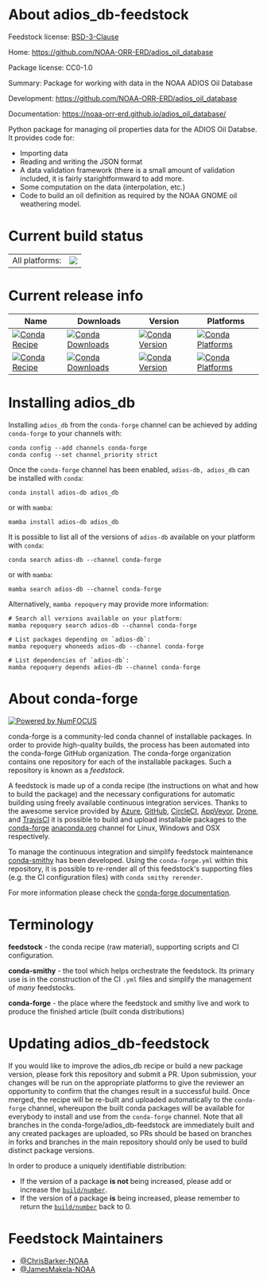 About adios_db-feedstock
========================

Feedstock license: [BSD-3-Clause](https://github.com/conda-forge/adios_db-feedstock/blob/main/LICENSE.txt)

Home: https://github.com/NOAA-ORR-ERD/adios_oil_database

Package license: CC0-1.0

Summary: Package for working with data in the NOAA ADIOS Oil Database

Development: https://github.com/NOAA-ORR-ERD/adios_oil_database

Documentation: https://noaa-orr-erd.github.io/adios_oil_database/

Python package for managing oil properties data for the ADIOS Oil Databse.
It provides code for:
* Importing data
* Reading and writing the JSON format
* A data validation framework (there is a small amount of validation included, it is fairly starightformward to add more.
* Some computation on the data (interpolation, etc.)
* Code to build an oil definition as required by the NOAA GNOME oil weathering model.


Current build status
====================


<table><tr><td>All platforms:</td>
    <td>
      <a href="https://dev.azure.com/conda-forge/feedstock-builds/_build/latest?definitionId=18209&branchName=main">
        <img src="https://dev.azure.com/conda-forge/feedstock-builds/_apis/build/status/adios_db-feedstock?branchName=main">
      </a>
    </td>
  </tr>
</table>

Current release info
====================

| Name | Downloads | Version | Platforms |
| --- | --- | --- | --- |
| [![Conda Recipe](https://img.shields.io/badge/recipe-adios--db-green.svg)](https://anaconda.org/conda-forge/adios-db) | [![Conda Downloads](https://img.shields.io/conda/dn/conda-forge/adios-db.svg)](https://anaconda.org/conda-forge/adios-db) | [![Conda Version](https://img.shields.io/conda/vn/conda-forge/adios-db.svg)](https://anaconda.org/conda-forge/adios-db) | [![Conda Platforms](https://img.shields.io/conda/pn/conda-forge/adios-db.svg)](https://anaconda.org/conda-forge/adios-db) |
| [![Conda Recipe](https://img.shields.io/badge/recipe-adios_db-green.svg)](https://anaconda.org/conda-forge/adios_db) | [![Conda Downloads](https://img.shields.io/conda/dn/conda-forge/adios_db.svg)](https://anaconda.org/conda-forge/adios_db) | [![Conda Version](https://img.shields.io/conda/vn/conda-forge/adios_db.svg)](https://anaconda.org/conda-forge/adios_db) | [![Conda Platforms](https://img.shields.io/conda/pn/conda-forge/adios_db.svg)](https://anaconda.org/conda-forge/adios_db) |

Installing adios_db
===================

Installing `adios_db` from the `conda-forge` channel can be achieved by adding `conda-forge` to your channels with:

```
conda config --add channels conda-forge
conda config --set channel_priority strict
```

Once the `conda-forge` channel has been enabled, `adios-db, adios_db` can be installed with `conda`:

```
conda install adios-db adios_db
```

or with `mamba`:

```
mamba install adios-db adios_db
```

It is possible to list all of the versions of `adios-db` available on your platform with `conda`:

```
conda search adios-db --channel conda-forge
```

or with `mamba`:

```
mamba search adios-db --channel conda-forge
```

Alternatively, `mamba repoquery` may provide more information:

```
# Search all versions available on your platform:
mamba repoquery search adios-db --channel conda-forge

# List packages depending on `adios-db`:
mamba repoquery whoneeds adios-db --channel conda-forge

# List dependencies of `adios-db`:
mamba repoquery depends adios-db --channel conda-forge
```


About conda-forge
=================

[![Powered by
NumFOCUS](https://img.shields.io/badge/powered%20by-NumFOCUS-orange.svg?style=flat&colorA=E1523D&colorB=007D8A)](https://numfocus.org)

conda-forge is a community-led conda channel of installable packages.
In order to provide high-quality builds, the process has been automated into the
conda-forge GitHub organization. The conda-forge organization contains one repository
for each of the installable packages. Such a repository is known as a *feedstock*.

A feedstock is made up of a conda recipe (the instructions on what and how to build
the package) and the necessary configurations for automatic building using freely
available continuous integration services. Thanks to the awesome service provided by
[Azure](https://azure.microsoft.com/en-us/services/devops/), [GitHub](https://github.com/),
[CircleCI](https://circleci.com/), [AppVeyor](https://www.appveyor.com/),
[Drone](https://cloud.drone.io/welcome), and [TravisCI](https://travis-ci.com/)
it is possible to build and upload installable packages to the
[conda-forge](https://anaconda.org/conda-forge) [anaconda.org](https://anaconda.org/)
channel for Linux, Windows and OSX respectively.

To manage the continuous integration and simplify feedstock maintenance
[conda-smithy](https://github.com/conda-forge/conda-smithy) has been developed.
Using the ``conda-forge.yml`` within this repository, it is possible to re-render all of
this feedstock's supporting files (e.g. the CI configuration files) with ``conda smithy rerender``.

For more information please check the [conda-forge documentation](https://conda-forge.org/docs/).

Terminology
===========

**feedstock** - the conda recipe (raw material), supporting scripts and CI configuration.

**conda-smithy** - the tool which helps orchestrate the feedstock.
                   Its primary use is in the construction of the CI ``.yml`` files
                   and simplify the management of *many* feedstocks.

**conda-forge** - the place where the feedstock and smithy live and work to
                  produce the finished article (built conda distributions)


Updating adios_db-feedstock
===========================

If you would like to improve the adios_db recipe or build a new
package version, please fork this repository and submit a PR. Upon submission,
your changes will be run on the appropriate platforms to give the reviewer an
opportunity to confirm that the changes result in a successful build. Once
merged, the recipe will be re-built and uploaded automatically to the
`conda-forge` channel, whereupon the built conda packages will be available for
everybody to install and use from the `conda-forge` channel.
Note that all branches in the conda-forge/adios_db-feedstock are
immediately built and any created packages are uploaded, so PRs should be based
on branches in forks and branches in the main repository should only be used to
build distinct package versions.

In order to produce a uniquely identifiable distribution:
 * If the version of a package **is not** being increased, please add or increase
   the [``build/number``](https://docs.conda.io/projects/conda-build/en/latest/resources/define-metadata.html#build-number-and-string).
 * If the version of a package **is** being increased, please remember to return
   the [``build/number``](https://docs.conda.io/projects/conda-build/en/latest/resources/define-metadata.html#build-number-and-string)
   back to 0.

Feedstock Maintainers
=====================

* [@ChrisBarker-NOAA](https://github.com/ChrisBarker-NOAA/)
* [@JamesMakela-NOAA](https://github.com/JamesMakela-NOAA/)

